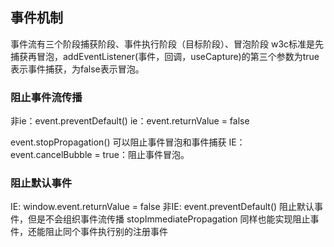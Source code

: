 ## 事件机制
事件流有三个阶段捕获阶段、事件执行阶段（目标阶段）、冒泡阶段
w3c标准是先捕获再冒泡，addEventListener(事件，回调，useCapture)的第三个参数为true表示事件捕获，为false表示冒泡。

### 阻止事件流传播
非ie：event.preventDefault()
ie：event.returnValue = false

event.stopPropagation() 可以阻止事件冒泡和事件捕获
IE：event.cancelBubble = true：阻止事件冒泡。

### 阻止默认事件
IE: window.event.returnValue = false
非IE: event.preventDefault() 
阻止默认事件，但是不会组织事件流传播
stopImmediatePropagation 同样也能实现阻止事件，还能阻止同个事件执行别的注册事件





